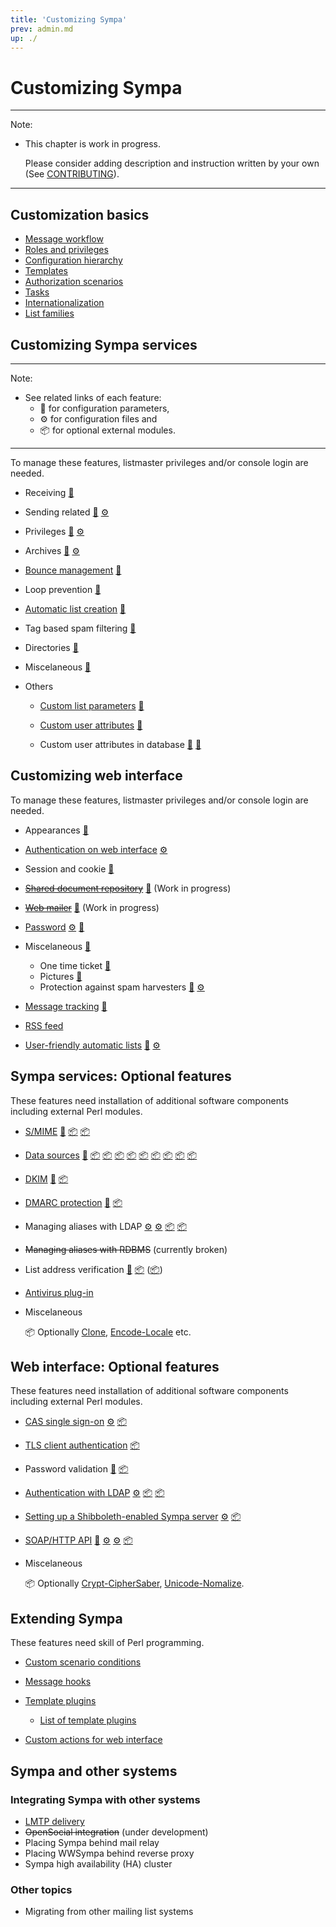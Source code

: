 ```yaml
---
title: 'Customizing Sympa'
prev: admin.md
up: ./
---
```


Customizing Sympa
=================

----
Note:

  * This chapter is work in progress.

    Please consider adding description and instruction written by your own
    (See [CONTRIBUTING](../CONTRIBUTING.md)).

----

Customization basics
--------------------

  * [Message workflow](customize/basics-workflow.md)
  * [Roles and privileges](customize/basics-roles.md)
  * [Configuration hierarchy](customize/basics-configuration.md)
  * [Templates](customize/basics-templates.md)
  * [Authorization scenarios](customize/basics-scenarios.md)
  * [Tasks](customize/basics-tasks.md)
  * [Internationalization](customize/basics-i18n.md)
  * [List families](customize/basics-families.md)

Customizing Sympa services
--------------------------

----
Note:

  * See related links of each feature:
      - &#x1F527; for configuration parameters,
      - &#x2699; for configuration files and
      - &#x1F4E6; for optional external modules.

----

To manage these features, listmaster privileges and/or console login are
needed.

  * Receiving
    [&#x1F527;](man/sympa.conf.5.md#receiving)
  * Sending related
    [&#x1F527;](man/sympa.conf.5.md#sending-related)
    [&#x2699;](man/nrcpt_by_domain.conf.5.md# "nrcpt_by_domain.conf")
  * Privileges
    [&#x1F527;](man/sympa.conf.5.md#privileges)
    [&#x2699;](man/edit_list.conf.5.md# "edit_list.conf")
  * Archives
    [&#x1F527;](man/sympa.conf.5.md#archives)
    [&#x2699;](man/mhonarc-ressources.tt2.5.md# "mhonarc-ressources.tt2")
  * [Bounce management](customize/bounce-management.md)
    [&#x1F527;](man/sympa.conf.5.md#bounce-management-and-tracking)
  * Loop prevention
    [&#x1F527;](man/sympa.conf.5.md#loop-prevention)
  * [Automatic list creation](customize/automatic-lists.md)
    [&#x1F527;](man/sympa.conf.5.md#automatic-lists)
  * Tag based spam filtering
    [&#x1F527;](man/sympa.conf.5.md#tag-based-spam-filtering)
  * Directories
    [&#x1F527;](man/sympa.conf.5.md#directories)
  * Miscelaneous
    [&#x1F527;](man/sympa.conf.5.md#miscelaneous)
  * Others

      - [Custom list parameters](customize/custom-parameters.md)
        [&#x1F527;](man/list_config.5.md#custom_vars)
      - [Custom user attributes](customize/custom-user-attributes.md)
        [&#x1F527;](man/list_config.5.md#custom_attribute)

      - Custom user attributes in database
        [&#x1F527;](man/sympa.conf.5.md#db_additional_subscriber_fields)
        [&#x1F527;](man/sympa.conf.5.md#db_additional_user_fields)

Customizing web interface
--------------------------

To manage these features, listmaster privileges and/or console login are
needed.

  * Appearances
    [&#x1F527;](man/sympa.conf.5.md#web-interface-parameters-appearances)
  * [Authentication on web interface](customize/authentication-web.md)
    [&#x2699;](man/auth.conf.5.md# "auth.conf")
  * Session and cookie
    [&#x1F527;](man/sympa.conf.5.md#cookie_domain)
  * ~~[Shared document repository](customize/shared-repository.md)~~
    [&#x1F527;](man/sympa.conf.5.md#default_shared_quota)
    (Work in progress)
  * ~~[Web mailer](customize/web-mailer.md)~~
    [&#x1F527;](man/sympa.conf.5.md#use_html_editor)
    (Work in progress)
  * [Password](customize/builtin-auth.md)
    [&#x2699;](man/auth.conf.5.md#user_table-paragraph "auth.conf")
    [&#x1F527;](man/sympa.conf.5.md#max_wrong_password)
  * Miscelaneous
    [&#x1F527;](man/sympa.conf.5.md#web-interface-parameters-miscelaneous)

      - One time ticket
        [&#x1F527;](man/sympa.conf.5.md#one_time_ticket_lifetime)
      - Pictures
        [&#x1F527;](man/sympa.conf.5.md#pictures_feature)
      - Protection against spam harvesters
        [&#x1F527;](man/sympa.conf.5.md#spam_protection)
        [&#x2699;](man/crawlers_detection.conf.5.md# "crawlers_detection.conf")

  * [Message tracking](customize/message-tracking.md)
    [&#x1F527;](man/sympa.conf.5.md#bounce-management-and-tracking)
  * [RSS feed](customize/rss-feed.md)
  * [User-friendly automatic lists](customize/friendly-automatic-lists.md)
    [&#x1F527;](man/sympa.conf.5.md#automatic_list_families)
    [&#x2699;](man/automatic_lists_description.conf.5.md# "automatic_lists_description.conf")

Sympa services: Optional features
---------------------------------

These features need installation of additional software components including
external Perl modules.

  * [S/MIME](customize/smime.md)
    [&#x1F527;](man/sympa.conf.5.md#s-mime-and-tls)
    [&#x1F4E6;](https://metacpan.org/release/Crypt-OpenSSL-X509 "Crypt-OpenSSL-X509")
    [&#x1F4E6;](https://metacpan.org/release/Crypt-SMIME "Crypt-SMIME")
  * [Data sources](customize/data-sources.md)
    [&#x1F527;](man/list_config.5.md#data-sources-setup)
    [&#x1F4E6;](https://metacpan.org/release/DBD-CSV "DBD-CSV")
    [&#x1F4E6;](https://metacpan.org/release/DBD-mysql "DBD-mysql")
    [&#x1F4E6;](https://metacpan.org/release/DBD-ODBC "DBD-ODBC")
    [&#x1F4E6;](https://metacpan.org/release/DBD-Oracle "DBD-Oracle")
    [&#x1F4E6;](https://metacpan.org/release/DBD-Pg "DBD-Pg")
    [&#x1F4E6;](https://metacpan.org/release/DBD-SQLite "DBD-SQLite")
    [&#x1F4E6;](https://metacpan.org/release/DBD-Sybase "DBD-Sybase")
    [&#x1F4E6;](https://metacpan.org/release/Net-LDAP "Net-LDAP")
    [&#x1F4E6;](https://metacpan.org/release/IO-Socket-SSL "IO-Socket-SSL")
  * [DKIM](customize/dkim.md)
    [&#x1F527;](man/sympa.conf.5.md#dkim)
    [&#x1F4E6;](https://metacpan.org/release/Mail-DKIM "Mail-DKIM")
  * [DMARC protection](customize/dmarc-protection.md)
    [&#x1F527;](man/sympa.conf.5.md#dmarc-protection)
    [&#x1F4E6;](https://metacpan.org/release/Net-DNS "Net-DNS")
  * Managing aliases with LDAP
    [&#x2699;](man/ldap_alias_manager.conf.5.md# "ldap_alias_manager.conf")
    [&#x2699;](man/ldap_alias_entry.tt2.5.md# "ldap_alias_entry.tt2")
    [&#x1F4E6;](https://metacpan.org/release/Net-LDAP "Net-LDAP")
    [&#x1F4E6;](https://metacpan.org/release/IO-Socket-SSL "IO-Socket-SSL")
  * ~~Managing aliases with RDBMS~~ (currently broken)
  * List address verification
    [&#x1F527;](man/sympa.conf.5.md#list-address-verification)
    [&#x1F4E6;](https://metacpan.org/release/libnet "libnet")
    ([&#x1F4E6;](https://metacpan.org/pod/Net::SMTP "Net::SMTP"))
  * [Antivirus plug-in](customize/antivirus.md)

  * Miscelaneous

    &#x1F4E6; Optionally [Clone](https://metacpan.org/release/Clone),
    [Encode-Locale](https://metacpan.org/release/Encode-Locale) etc.

Web interface: Optional features
--------------------------------

These features need installation of additional software components including
external Perl modules.

  * [CAS single sign-on](customize/cas.md)
    [&#x2699;](man/auth.conf.5.md#cas-paragraph "auth.conf")
    [&#x1F4E6;](https://metacpan.org/release/AuthCAS "AuthCAS")
  * [TLS client authentication](customize/tls-client-auth.md)
    [&#x1F4E6;](https://metacpan.org/release/Crypt-OpenSSL-X509 "Crypt-OpenSSL-X509")
  * Password validation
    [&#x1F527;](man/sympa.conf.5.md#password-validation)
    [&#x1F4E6;](https://metacpan.org/release/Data-Password "Data-Password")
  * [Authentication with LDAP](customize/ldap-auth.md)
    [&#x2699;](man/auth.conf.5.md#ldap-paragraph "auth.conf")
    [&#x1F4E6;](https://metacpan.org/release/Net-LDAP "Net-LDAP")
    [&#x1F4E6;](https://metacpan.org/release/IO-Socket-SSL "IO-Socket-SSL")
  * [Setting up a Shibboleth-enabled Sympa server](customize/shibboleth.md)
    [&#x2699;](man/auth.conf.5.md#generic_sso-paragraph "auth.conf")
    [&#x1F4E6;](http://shibboleth.internet2.edu "Shibboleth SP")
  * [SOAP/HTTP API](customize/soap-api.md)
    [&#x1F527;](man/sympa.conf.5.md#soap-http-interface)
    [&#x2699;](man/trusted_applications.conf.5.md# "trusted_applications.conf")
    [&#x2699;](man/sympa.wsdl.5.md# "sympa.wsdl")
    [&#x1F4E6;](https://metacpan.org/release/SOAP-Lite "SOAP-Lite")

  * Miscelaneous

    &#x1F4E6; Optionally
    [Crypt-CipherSaber](https://metacpan.org/release/Crypt-CipherSaber),
    [Unicode-Nomalize](https://metacpan.org/release/Unicode-Nomalize).

Extending Sympa
---------------

These features need skill of Perl programming.

  - [Custom scenario conditions](customize/custom-scenario-conditions.md)
  - [Message hooks](man/Sympa-Message-Plugin.3.md)
  - [Template plugins](customize/template-plugins.md)

      - [List of template plugins](customize/template-plugins.md#list-of-template-plugins)

  - [Custom actions for web interface](customize/custom-actions.md)

Sympa and other systems
-----------------------

### Integrating Sympa with other systems

  - [LMTP delivery](customize/lmtp-delivery.md)
  - ~~OpenSocial integration~~ (under development)
  - Placing Sympa behind mail relay
  - Placing WWSympa behind reverse proxy
  - Sympa high availability (HA) cluster

### Other topics

  - Migrating from other mailing list systems

